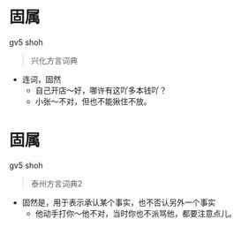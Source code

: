 # 固属
gv5 shoh
> 兴化方言词典
- 连词，固然
  - 自己开店～好，哪许有这吖多本钱吖？
  - 小张～不对，但也不能揪住不放。

# 固属
gv5 shoh
> 泰州方言词典2
- 固然是，用于表示承认某个事实，也不否认另外一个事实
  - 他动手打你～他不对，当时你也不派骂他，都要注意点儿。

